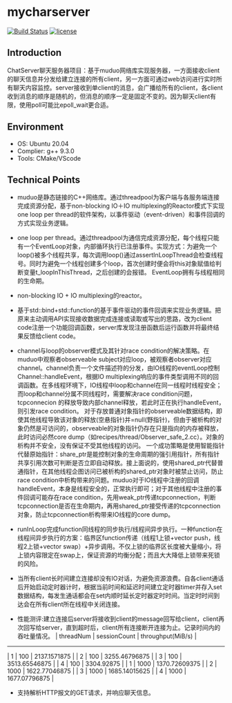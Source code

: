# mycharserver

[![Build Status](https://travis-ci.org/linyacool/WebServer.svg?branch=master)](https://travis-ci.org/linyacool/WebServer) [![license](https://img.shields.io/github/license/mashape/apistatus.svg)](https://opensource.org/licenses/MIT)

## Introduction

ChatServer聊天服务器项目：基于muduo网络库实现服务器，一方面接收client的聊天信息并分发给建立连接的所有client，另一方面可通过web访问进行实时所有聊天内容监控。server接收到单client的消息，会广播给所有的client，各client收到消息的顺序是随机的，但消息的顺序一定是固定不变的。因为聊天client有限，使用poll可能比epoll_wait更合适。

## Environment

- OS: Ubuntu 20.04
- Complier: g++ 9.3.0
- Tools: CMake/VScode

## Technical Points
* muduo是静态链接的C++网络库。通过threadpool为客户端与各服务端连接完成资源分配，基于non-blocking IO＋IO multiplexing的Reactor模式下实现one loop per thread的软件架构，以事件驱动（event-driven）和事件回调的方式实现业务逻辑。

* one loop per thread。通过threadpool为通信完成资源分配，每个线程只能有一个EventLoop对象，内部循环执行已注册事件。实现方式：为避免一个loop()被多个线程共享，每次调用loop()通过assertInLoopThread会检查线程号。同时为避免一个线程创建多个loop，首次创建时便会将this对象赋值给判断变量t_loopInThisThread，之后创建的会报错。
EventLoop拥有与线程相同的生命期。

* non-blocking IO + IO multiplexing的reactor。

* 基于std::bind+std::function的基于事件驱动的事件回调来实现业务逻辑。把原来主动调用API实现接收数据完成连接或读取或写出的思路，改为client code注册一个功能回调函数，server库发现注册函数后运行函数并将最终结果反馈给client code。

* channel与loop的observer模式及其针对race condition的解决策略。在muduo中观察者observeable subject对应loop，被观察者observer对应channel。channel负责一个文件描述符的分发，由IO线程的eventLoop控制Channel::handleEvent，根据IO multiplexing响应的事件类型调用不同的回调函数。在多线程环境下，IO线程中loop和channel在同一线程时线程安全；而loop和channel分属不同线程时，需要解决race condition问题，tcpconnecion 的释放导致内部channel释放，若此时正在执行handleEvent，则引发race condition。
对于存放普通对象指针的observeable数据结构，即使其他线程导致该对象的释放(空悬指针)并=null(野指针)，但由于被析构的对象仍然是可访问的，observeable的对象指针仍存在只是指向的内存被释放，此时访问必然core dump（如recipes/thread/Observer_safe_2.cc）。对象的析构并不安全，没有保证不受其他线程的访问。
一个成功策略是使用智能指针代替原始指针：share_ptr是能控制对象的生命周期的强引用指针，所有指针共享引用次数可判断是否立即自动释放。接上面说的，使用shared_ptr代替普通指针，在其他线程企图访问已被析构的shared_ptr对象时被禁止访问，防止race condition中析构带来的问题。muduo对于IO线程中注册的回调handleEvent，本身是线程安全的，正常执行即可；对于其他线程中注册的事件回调可能存在race condition，先用weak_ptr传递tcpconnection，判断tcpconnection是否在生命期内，再用shared_ptr接受传递的tcpconnection对象，防止tcpconnection析构带来IO线程的core dump。

* runInLoop完成function同线程的同步执行/线程间异步执行。一种function在线程间异步执行的方案：临界区function传递（线程1上锁+vector push，线程2上锁+vector swap）+异步调用。不仅上锁的临界区长度被大量缩小，将上锁内容限定在swap上，保证资源的均衡分配；而且大大降低上锁带来死锁的风险。

* 当所有client长时间建立连接却没有IO对话，为避免资源浪费。自各client通话后开始启动定时器计时，根据当前时间和延迟时间建立定时器timer并存入set数据结构，每发生通话都会在set内顺时延长定时器定时时间。当定时时间到达会在所有client所在线程中关闭连接。

* 性能测评:建立连接后server将接收到client的message回写给client，client再次回写给server，直到超时后，client所有连接断开连接为止。记录时间内的吞吐量情况。
|     threadNum     |    sessionCount    |      throughput(MiB/s)    |
----------------------------------------------------------------------
|         1         |         100        |        2137.1571875       |
|         2         |         100        |        3255.46796875      |
|         3         |         100        |        3513.65546875      |
|         4         |         100        |         3304.92875        |
|         1         |         1000       |        1370.72609375      |
|         2         |         1000       |        1622.77046875      |
|         3         |         1000       |        1685.14015625      |
|         4         |         1000       |        1677.07796875      |

* 支持解析HTTP报文的GET请求，并响应聊天信息。
